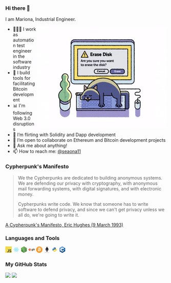 ### Hi there 👋
I am Mariona, Industrial Engineer.

<img align="right" alt="GIF" src="https://github.com/seaona/seaona/blob/main/cat-github.gif?raw=true" width="408" height="318" />


- 👨🏻‍💻 I work as automation test engineer in the software industry
- 🔧 I build tools for facilitating Bitcoin development
- 📊 I'm following Web 3.0 disruptions
- 🚀 I’m flirting with Solidity and Dapp development
- 👯 I’m open to collaborate on Ethereum and Bitcoin development projects
- 💬 Ask me about anything! 
- 📫 How to reach me: [@seaona11](https://twitter.com/seaona11)

### Cypherpunk's Manifesto
>We the Cypherpunks are dedicated to building anonymous systems.  We are defending our privacy with cryptography, with anonymous mail forwarding systems, with digital signatures, and with electronic money.
>
>Cypherpunks write code. We know that someone has to write software to defend privacy, and since we can't get privacy unless we all do, we're going to write it.

[A Cypherpunk's Manifesto, Eric Hughes (9 March 1993)](https://nakamotoinstitute.org/static/docs/cypherpunk-manifesto.txt)

### Languages and Tools
<code><img height="20" src="https://raw.githubusercontent.com/github/explore/80688e429a7d4ef2fca1e82350fe8e3517d3494d/topics/javascript/javascript.png"></code>
<code><img height="20" src="https://raw.githubusercontent.com/github/explore/80688e429a7d4ef2fca1e82350fe8e3517d3494d/topics/react/react.png"></code>
<code><img height="20" src="https://raw.githubusercontent.com/github/explore/80688e429a7d4ef2fca1e82350fe8e3517d3494d/topics/nodejs/nodejs.png"></code>
<code><img height="20" src="https://raw.githubusercontent.com/github/explore/80688e429a7d4ef2fca1e82350fe8e3517d3494d/topics/git/git.png"></code>
<code><img height="20" src="https://raw.githubusercontent.com/github/explore/80688e429a7d4ef2fca1e82350fe8e3517d3494d/topics/bitcoin/bitcoin.png"></code>
<code><img height="20" src="https://raw.githubusercontent.com/github/explore/80688e429a7d4ef2fca1e82350fe8e3517d3494d/topics/ethereum/ethereum.png"></code>
<code><img height="20" src="https://raw.githubusercontent.com/github/explore/80688e429a7d4ef2fca1e82350fe8e3517d3494d/topics/python/python.png"></code>
<code><img height="20" src="https://raw.githubusercontent.com/github/explore/80688e429a7d4ef2fca1e82350fe8e3517d3494d/topics/cpp/cpp.png"></code>

### My GitHub Stats
<p>
  <img height="180em" src="https://github-readme-stats.vercel.app/api?username=seaona&show_icons=true&hide_border=true&&count_private=true&include_all_commits=true" />
  <img height="180em" src="https://github-readme-stats.vercel.app/api/top-langs/?username=seaona&show_icons=true&hide_border=true&layout=compact&langs_count=8"/>
</p>
